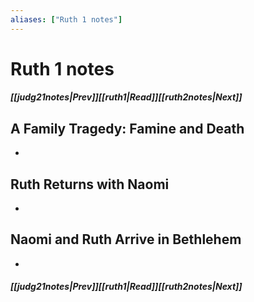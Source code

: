 ```yaml
---
aliases: ["Ruth 1 notes"]
---
```

# Ruth 1 notes
##### <span class=arrow-left></span>[[judg21notes|Prev]]<span class=navigation-separator></span>[[ruth1|Read]]<span class=navigation-separator></span>[[ruth2notes|Next]]<span class=arrow-right></span>
## A Family Tragedy: Famine and Death
- 
## Ruth Returns with Naomi
- 
## Naomi and Ruth Arrive in Bethlehem
- 
##### <span class=arrow-left></span>[[judg21notes|Prev]]<span class=navigation-separator></span>[[ruth1|Read]]<span class=navigation-separator></span>[[ruth2notes|Next]]<span class=arrow-right></span>
